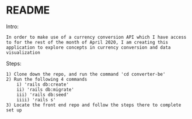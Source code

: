 # README

Intro: 

    In order to make use of a currency conversion API which I have access to for the rest of the month of April 2020, I am creating this application to explore concepts in currency conversion and data visualization

Steps: 

    1) Clone down the repo, and run the command 'cd converter-be'
    2) Run the following 4 commands
        i) 'rails db:create'
        ii) 'rails db:migrate'
        iii) 'rails db:seed'
        iiii) 'rails s'
    3) Locate the front end repo and follow the steps there to complete set up
